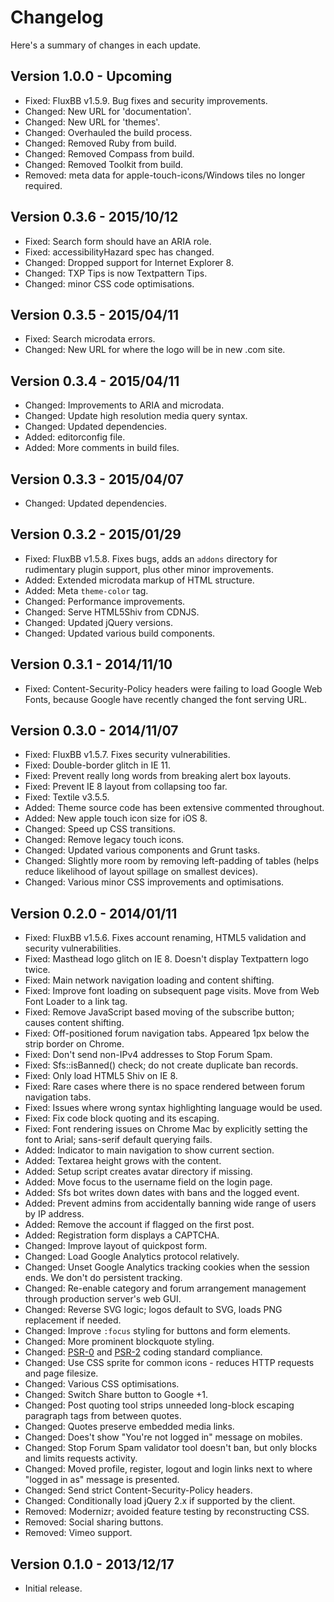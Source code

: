 # Changelog

Here's a summary of changes in each update.

## Version 1.0.0 - Upcoming

* Fixed: FluxBB v1.5.9. Bug fixes and security improvements.
* Changed: New URL for 'documentation'.
* Changed: New URL for 'themes'.
* Changed: Overhauled the build process.
* Changed: Removed Ruby from build.
* Changed: Removed Compass from build.
* Changed: Removed Toolkit from build.
* Removed: meta data for apple-touch-icons/Windows tiles no longer required.

## Version 0.3.6 - 2015/10/12

* Fixed: Search form should have an ARIA role.
* Fixed: accessibilityHazard spec has changed.
* Changed: Dropped support for Internet Explorer 8.
* Changed: TXP Tips is now Textpattern Tips.
* Changed: minor CSS code optimisations.

## Version 0.3.5 - 2015/04/11

* Fixed: Search microdata errors.
* Changed: New URL for where the logo will be in new .com site.

## Version 0.3.4 - 2015/04/11

* Changed: Improvements to ARIA and microdata.
* Changed: Update high resolution media query syntax.
* Changed: Updated dependencies.
* Added: editorconfig file.
* Added: More comments in build files.

## Version 0.3.3 - 2015/04/07

* Changed: Updated dependencies.

## Version 0.3.2 - 2015/01/29

* Fixed: FluxBB v1.5.8. Fixes bugs, adds an `addons` directory for rudimentary plugin support, plus other minor improvements.
* Added: Extended microdata markup of HTML structure.
* Added: Meta `theme-color` tag.
* Changed: Performance improvements.
* Changed: Serve HTML5Shiv from CDNJS.
* Changed: Updated jQuery versions.
* Changed: Updated various build components.

## Version 0.3.1 - 2014/11/10

* Fixed: Content-Security-Policy headers were failing to load Google Web Fonts, because Google have recently changed the font serving URL.

## Version 0.3.0 - 2014/11/07

* Fixed: FluxBB v1.5.7. Fixes security vulnerabilities.
* Fixed: Double-border glitch in IE 11.
* Fixed: Prevent really long words from breaking alert box layouts.
* Fixed: Prevent IE 8 layout from collapsing too far.
* Fixed: Textile v3.5.5.
* Added: Theme source code has been extensive commented throughout.
* Added: New apple touch icon size for iOS 8.
* Changed: Speed up CSS transitions.
* Changed: Remove legacy touch icons.
* Changed: Updated various components and Grunt tasks.
* Changed: Slightly more room by removing left-padding of tables (helps reduce likelihood of layout spillage on smallest devices).
* Changed: Various minor CSS improvements and optimisations.

## Version 0.2.0 - 2014/01/11

* Fixed: FluxBB v1.5.6. Fixes account renaming, HTML5 validation and security vulnerabilities.
* Fixed: Masthead logo glitch on IE 8. Doesn't display Textpattern logo twice.
* Fixed: Main network navigation loading and content shifting.
* Fixed: Improve font loading on subsequent page visits. Move from Web Font Loader to a link tag.
* Fixed: Remove JavaScript based moving of the subscribe button; causes content shifting.
* Fixed: Off-positioned forum navigation tabs. Appeared 1px below the strip border on Chrome.
* Fixed: Don't send non-IPv4 addresses to Stop Forum Spam.
* Fixed: Sfs::isBanned() check; do not create duplicate ban records.
* Fixed: Only load HTML5 Shiv on IE 8.
* Fixed: Rare cases where there is no space rendered between forum navigation tabs.
* Fixed: Issues where wrong syntax highlighting language would be used.
* Fixed: Fix code block quoting and its escaping.
* Fixed: Font rendering issues on Chrome Mac by explicitly setting the font to Arial; sans-serif default querying fails.
* Added: Indicator to main navigation to show current section.
* Added: Textarea height grows with the content.
* Added: Setup script creates avatar directory if missing.
* Added: Move focus to the username field on the login page.
* Added: Sfs bot writes down dates with bans and the logged event.
* Added: Prevent admins from accidentally banning wide range of users by IP address.
* Added: Remove the account if flagged on the first post.
* Added: Registration form displays a CAPTCHA.
* Changed: Improve layout of quickpost form.
* Changed: Load Google Analytics protocol relatively.
* Changed: Unset Google Analytics tracking cookies when the session ends. We don't do persistent tracking.
* Changed: Re-enable category and forum arrangement management through production server's web GUI.
* Changed: Reverse SVG logic; logos default to SVG, loads PNG replacement if needed.
* Changed: Improve `:focus` styling for buttons and form elements.
* Changed: More prominent blockquote styling.
* Changed: [PSR-0](https://github.com/php-fig/fig-standards/blob/master/accepted/PSR-0.md) and [PSR-2](https://github.com/php-fig/fig-standards/blob/master/accepted/PSR-2.md) coding standard compliance.
* Changed: Use CSS sprite for common icons - reduces HTTP requests and page filesize.
* Changed: Various CSS optimisations.
* Changed: Switch Share button to Google +1.
* Changed: Post quoting tool strips unneeded long-block escaping paragraph tags from between quotes.
* Changed: Quotes preserve embedded media links.
* Changed: Does't show "You're not logged in" message on mobiles.
* Changed: Stop Forum Spam validator tool doesn't ban, but only blocks and limits requests activity.
* Changed: Moved profile, register, logout and login links next to where "logged in as" message is presented.
* Changed: Send strict Content-Security-Policy headers.
* Changed: Conditionally load jQuery 2.x if supported by the client.
* Removed: Modernizr; avoided feature testing by reconstructing CSS.
* Removed: Social sharing buttons.
* Removed: Vimeo support.

## Version 0.1.0 - 2013/12/17

* Initial release.

